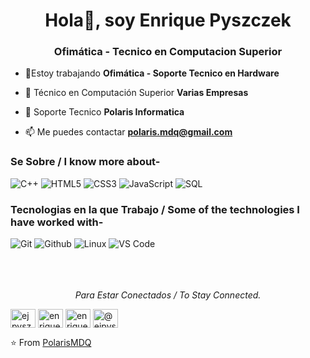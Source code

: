 <h1 align="center">Hola👋, soy Enrique Pyszczek</h1>
<h3 align="center">Ofimática - Tecnico en Computacion Superior</h3>

- 🔭Estoy trabajando **Ofimática - Soporte Tecnico en Hardware**

- 👯 Técnico en Computación Superior **Varias Empresas**

- 🤝 Soporte Tecnico **Polaris Informatica**

- 📫 Me puedes contactar **polaris.mdq@gmail.com**

### Se Sobre / I know more about- </br>
![C++](https://img.shields.io/badge/-C++-000000?style=for-the-badge&logo=C%2B%2B&logoColor=00599C)
![HTML5](https://img.shields.io/badge/-HTML5-000000?style=for-the-badge&logo=HTML5)
![CSS3](https://img.shields.io/badge/-CSS3-000000?style=for-the-badge&logo=CSS3)
![JavaScript](https://img.shields.io/badge/-JavaScript-000000?style=for-the-badge&logo=javascript)
![SQL](https://img.shields.io/badge/-SQL-000000?style=for-the-badge&logo=MySQL)

### Tecnologias en la que Trabajo / Some of the technologies I have worked with-</br>
![Git](http://img.shields.io/badge/-Git-000000?style=for-the-badge&logo=Git)
![Github](http://img.shields.io/badge/-Github-000000?style=for-the-badge&logo=Github&logoColor=green)
![Linux](http://img.shields.io/badge/-Linux-000000?style=for-the-badge&logo=linux)
![VS Code](http://img.shields.io/badge/-VS%20Code-000000?style=for-the-badge&logo=Visual-studio-code&logoColor=blue)
</br></br></br></br>


<p align="center">
  <i>Para Estar Conectados / To Stay Connected.</i>

<a href="https://twitter.com/ejpyszczek" target="blank"><img align="center" src="https://raw.githubusercontent.com/rahuldkjain/github-profile-readme-generator/master/src/images/icons/Social/twitter.svg" alt="ejpyszczek" height="30" width="40" /></a>
<a href="https://linkedin.com/in/enrique-jose-pyszczek" target="blank"><img align="center" src="https://raw.githubusercontent.com/rahuldkjain/github-profile-readme-generator/master/src/images/icons/Social/linked-in-alt.svg" alt="enrique-jose-pyszczek" height="30" width="40" /></a>
<a href="https://fb.com/enriquejose.pyszczek" target="blank"><img align="center" src="https://raw.githubusercontent.com/rahuldkjain/github-profile-readme-generator/master/src/images/icons/Social/facebook.svg" alt="enriquejose.pyszczek" height="30" width="40" /></a>
<a href="https://medium.com/@ejpyszczek" target="blank"><img align="center" src="https://raw.githubusercontent.com/rahuldkjain/github-profile-readme-generator/master/src/images/icons/Social/medium.svg" alt="@ejpyszczek" height="30" width="40" /></a>
</p>

⭐️ From [PolarisMDQ](https://github.com/PolarisMDQ)

